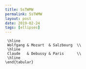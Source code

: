 ```yaml
---
title: SsTWMW
permalink: SsTWMW
layout: post
date: 2019-02-24
tags: [ellipses]
---
```


```latex\begin{tabular}{|r|c|l|}
 \hline
 Wolfgang & Mozart  & Salzbourg  \\
 \hline
 Claude   & Debussy & Paris      \\
 \hline
\end{tabular}
```